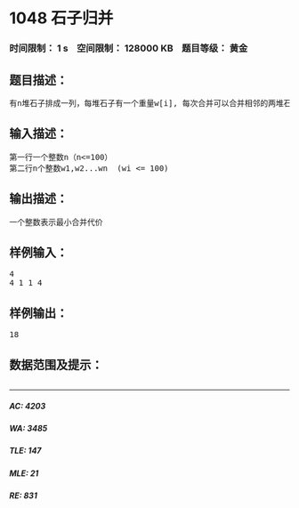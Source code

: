 # 1048 石子归并   
### 时间限制： 1 s&nbsp;&nbsp;&nbsp;&nbsp;空间限制： 128000 KB&nbsp;&nbsp;&nbsp;&nbsp;题目等级： 黄金  
## 题目描述：  

<pre>
有n堆石子排成一列，每堆石子有一个重量w[i], 每次合并可以合并相邻的两堆石子，一次合并的代价为两堆石子的重量和w[i]+w[i+1]。问安排怎样的合并顺序，能够使得总合并代价达到最小。
</pre>
  
  
## 输入描述：  

<pre>
第一行一个整数n（n<=100）
第二行n个整数w1,w2...wn  (wi <= 100)
</pre>
  
  
## 输出描述：  

<pre>
一个整数表示最小合并代价
</pre>
  
  
## 样例输入：  

<pre>
4
4 1 1 4
</pre>
  
  
## 样例输出：  

<pre>
18
</pre>
  
  
## 数据范围及提示：  

<pre>
</pre>
  
  
***  

##### AC: 4203  
##### WA: 3485  
##### TLE: 147  
##### MLE: 21  
##### RE: 831  
